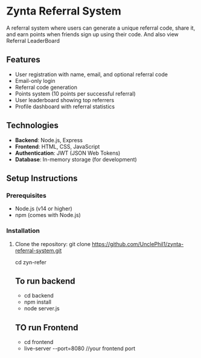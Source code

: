 # Zynta Referral System

A referral system where users can generate a unique referral code, share it, and earn points when friends sign up using their code. And also view Referral LeaderBoard

## Features

- User registration with name, email, and optional referral code
- Email-only login
- Referral code generation
- Points system (10 points per successful referral)
- User leaderboard showing top referrers
- Profile dashboard with referral statistics

## Technologies

- **Backend**: Node.js, Express
- **Frontend**: HTML, CSS, JavaScript
- **Authentication**: JWT (JSON Web Tokens)
- **Database**: In-memory storage (for development)

## Setup Instructions

### Prerequisites

- Node.js (v14 or higher)
- npm (comes with Node.js)

### Installation

1. Clone the repository:
   git clone https://github.com/UnclePhil1/zynta-referral-system.git

   cd zyn-refer

   ## To run backend
   - cd backend
   - npm install
   - node server.js

   ## TO run Frontend
   - cd frontend
   - live-server --port=8080 //your frontend port
   
